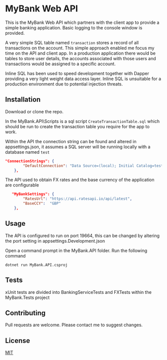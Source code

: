 ﻿# MyBank Web API

This is the MyBank Web API which partners with the client app to provide a simple banking application. Basic logging to the console window is provided.

A very simple SQL table named `transaction` stores a record of all transactions on the account. This simple approach enabled me  focus my time on the API and client app. In a production application there would be tables to store user details, the accounts associated with those users and transactions would be assigned to a specific account.

Inline SQL has been used to speed development together with Dapper providing a very light weight data access layer. Inline SQL is unsuitable for a production environment due to potential injection threats. 

## Installation

Download or clone the repo.

In the MyBank.API\Scripts is a sql script `CreateTransactionTable.sql` which should be run to create the transaction table you require for the app to work. 

Within the API the connection string can be found and altered in appsettings.json, it assumes a SQL server will be running locally with a database named `test`

```json
"ConnectionStrings": {
        "DefaultConnection": "Data Source=(local); Initial Catalog=test;MultipleActiveResultSets=False;Integrated Security=True;"
    },
```

The API used to obtain FX rates and the base currency of the application are configurable 

```json
   "MyBankSettings": {
        "RatesUrl": "https://api.ratesapi.io/api/latest",
        "BaseCCY":  "GBP"
    },
```

## Usage

The API is configured to run on port 19664, this can be changed by altering the port setting in appsettings.Development.json

Open a command prompt in the MyBank.API folder. Run the following command

```
dotnet run MyBank.API.csproj
```

## Tests

xUnit tests are divided into BankingServiceTests and FXTests within the MyBank.Tests project


## Contributing
Pull requests are welcome. Please contact me to suggest changes.

## License
[MIT](https://choosealicense.com/licenses/mit/)